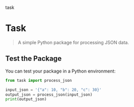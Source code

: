 task
# Task

> A simple Python package for processing JSON data.

## Test the Package

You can test your package in a Python environment:

```python
from task import process_json

input_json = '{"a": 10, "b": 20, "c": 30}'
output_json = process_json(input_json)
print(output_json)
```

